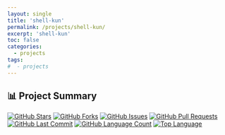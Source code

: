 ```yaml
---
layout: single
title: 'shell-kun'
permalink: /projects/shell-kun/
excerpt: 'shell-kun'
toc: false
categories:
  - projects
tags:
#  - projects
---
```


## 📊 Project Summary

[![GitHub Stars](https://img.shields.io/github/stars/nntin/shell-kun)](https://github.com/nntin/shell-kun/stargazers)
[![GitHub Forks](https://img.shields.io/github/forks/nntin/shell-kun)](https://github.com/nntin/shell-kun/network)
[![GitHub Issues](https://img.shields.io/github/issues/nntin/shell-kun)](https://github.com/nntin/shell-kun/issues)
[![GitHub Pull Requests](https://img.shields.io/github/issues-pr/nntin/shell-kun)](https://github.com/nntin/shell-kun/pulls)
[![GitHub Last Commit](https://img.shields.io/github/last-commit/nntin/shell-kun)](https://github.com/nntin/shell-kun/commits)
[![GitHub Language Count](https://img.shields.io/github/languages/count/nntin/shell-kun)](https://github.com/nntin/shell-kun)
[![Top Language](https://img.shields.io/github/languages/top/nntin/shell-kun)](https://github.com/nntin/shell-kun)
